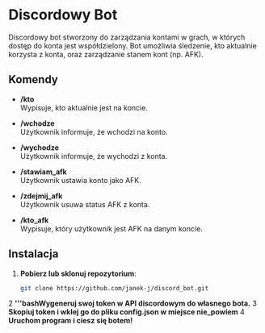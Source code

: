 # Discordowy Bot

Discordowy bot stworzony do zarządzania kontami w grach, w których dostęp do konta jest współdzielony. Bot umożliwia śledzenie, kto aktualnie korzysta z konta, oraz zarządzanie stanem kont (np. AFK).

## Komendy

- **/kto**  
  Wypisuje, kto aktualnie jest na koncie.

- **/wchodze**  
  Użytkownik informuje, że wchodzi na konto.

- **/wychodze**  
  Użytkownik informuje, że wychodzi z konta.

- **/stawiam_afk**  
  Użytkownik ustawia konto jako AFK.

- **/zdejmij_afk**  
  Użytkownik usuwa status AFK z konta.

- **/kto_afk**  
  Wypisuje, który użytkownik jest AFK na danym koncie.

## Instalacja

1. **Pobierz lub sklonuj repozytorium**:

   ```bash
   git clone https://github.com/janek-j/discord_bot.git

2 **'''bashWygeneruj swoj token w API discordowym do własnego bota.**
3 **Skopiuj token i wklej go do pliku config.json w miejsce nie_powiem**
4 **Uruchom program i ciesz się botem!**
